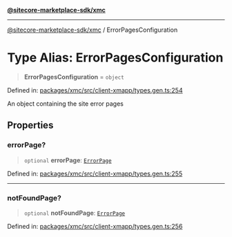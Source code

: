 [**@sitecore-marketplace-sdk/xmc**](../README.md)

***

[@sitecore-marketplace-sdk/xmc](../README.md) / ErrorPagesConfiguration

# Type Alias: ErrorPagesConfiguration

> **ErrorPagesConfiguration** = `object`

Defined in: [packages/xmc/src/client-xmapp/types.gen.ts:254](https://github.com/Sitecore/sitecore-marketplace-sdk/blob/af886e6134b8d1079ef5b8ef70b7eb2f1d9c8aeb/packages/xmc/src/client-xmapp/types.gen.ts#L254)

An object containing the site error pages

## Properties

### errorPage?

> `optional` **errorPage**: [`ErrorPage`](ErrorPage.md)

Defined in: [packages/xmc/src/client-xmapp/types.gen.ts:255](https://github.com/Sitecore/sitecore-marketplace-sdk/blob/af886e6134b8d1079ef5b8ef70b7eb2f1d9c8aeb/packages/xmc/src/client-xmapp/types.gen.ts#L255)

***

### notFoundPage?

> `optional` **notFoundPage**: [`ErrorPage`](ErrorPage.md)

Defined in: [packages/xmc/src/client-xmapp/types.gen.ts:256](https://github.com/Sitecore/sitecore-marketplace-sdk/blob/af886e6134b8d1079ef5b8ef70b7eb2f1d9c8aeb/packages/xmc/src/client-xmapp/types.gen.ts#L256)
